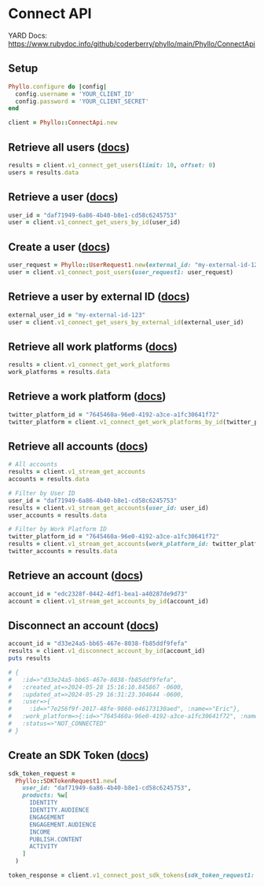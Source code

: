 # Connect API

YARD Docs: https://www.rubydoc.info/github/coderberry/phyllo/main/Phyllo/ConnectApi

## Setup

```ruby
Phyllo.configure do |config|
  config.username = 'YOUR_CLIENT_ID'
  config.password = 'YOUR_CLIENT_SECRET'
end

client = Phyllo::ConnectApi.new
```

## Retrieve all users ([docs](https://docs.getphyllo.com/docs/api-reference/api/ref/operations/list-v-1-users))

```ruby
results = client.v1_connect_get_users(limit: 10, offset: 0)
users = results.data
```

## Retrieve a user ([docs](https://docs.getphyllo.com/docs/api-reference/api/ref/operations/get-a-v-1-user))

```ruby
user_id = "daf71949-6a86-4b40-b8e1-cd58c6245753"
user = client.v1_connect_get_users_by_id(user_id)
```

## Create a user ([docs](https://docs.getphyllo.com/docs/api-reference/api/ref/operations/create-a-v-1-user))

```ruby
user_request = Phyllo::UserRequest1.new(external_id: "my-external-id-123", name: "Joe Schmoe")
user = client.v1_connect_post_users(user_request1: user_request)
```

## Retrieve a user by external ID ([docs](https://docs.getphyllo.com/docs/api-reference/api/ref/operations/get-a-v-1-user-external-id))

```ruby
external_user_id = "my-external-id-123" 
user = client.v1_connect_get_users_by_external_id(external_user_id)
```

## Retrieve all work platforms ([docs](https://docs.getphyllo.com/docs/api-reference/api/ref/operations/list-v-1-work-platforms))

```ruby
results = client.v1_connect_get_work_platforms
work_platforms = results.data
```

## Retrieve a work platform ([docs](https://docs.getphyllo.com/docs/api-reference/api/ref/operations/get-a-v-1-work-platform))

```ruby
twitter_platform_id = "7645460a-96e0-4192-a3ce-a1fc30641f72"
twitter_platform = client.v1_connect_get_work_platforms_by_id(twitter_platform_id)
```

## Retrieve all accounts ([docs](https://docs.getphyllo.com/docs/api-reference/api/ref/operations/list-v-1-accounts))

```ruby
# All accounts
results = client.v1_stream_get_accounts
accounts = results.data

# Filter by User ID
user_id = "daf71949-6a86-4b40-b8e1-cd58c6245753"
results = client.v1_stream_get_accounts(user_id: user_id)
user_accounts = results.data

# Filter by Work Platform ID
twitter_platform_id = "7645460a-96e0-4192-a3ce-a1fc30641f72"
results = client.v1_stream_get_accounts(work_platform_id: twitter_platform_id)
twitter_accounts = results.data
```

## Retrieve an account ([docs](https://docs.getphyllo.com/docs/api-reference/api/ref/operations/get-a-v-1-account))

```ruby
account_id = "edc2328f-0442-4df1-bea1-a40287de9d73"
account = client.v1_stream_get_accounts_by_id(account_id)
```

## Disconnect an account ([docs](https://docs.getphyllo.com/docs/api-reference/api/ref/operations/create-a-v-1-account-disconnect))

```ruby
account_id = "d33e24a5-bb65-467e-8038-fb85ddf9fefa"
results = client.v1_disconnect_account_by_id(account_id)
puts results

# {
#   :id=>"d33e24a5-bb65-467e-8038-fb85ddf9fefa", 
#   :created_at=>2024-05-28 15:16:10.845867 -0600, 
#   :updated_at=>2024-05-29 16:31:23.304644 -0600, 
#   :user=>{
#     :id=>"7e256f9f-2017-48fe-9860-e46173130aed", :name=>"Eric"}, 
#   :work_platform=>{:id=>"7645460a-96e0-4192-a3ce-a1fc30641f72", :name=>"X", :logo_url=>"https://cdn.getphyllo.com/platforms_logo/logos/logo_x.png"}, 
#   :status=>"NOT_CONNECTED"
# }
```

## Create an SDK Token ([docs](https://docs.getphyllo.com/docs/api-reference/api/ref/operations/create-a-v-1-sdk-token))

```ruby
sdk_token_request = 
  Phyllo::SDKTokenRequest1.new(
    user_id: "daf71949-6a86-4b40-b8e1-cd58c6245753",
    products: %w[
      IDENTITY
      IDENTITY.AUDIENCE
      ENGAGEMENT
      ENGAGEMENT.AUDIENCE
      INCOME
      PUBLISH.CONTENT
      ACTIVITY
    ]
  )

token_response = client.v1_connect_post_sdk_tokens(sdk_token_request1: sdk_token_request)
```
